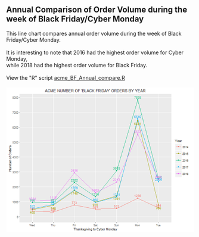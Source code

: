 ## Annual Comparison of Order Volume during the week of Black Friday/Cyber Monday
This line chart compares annual order volume during the week of Black Friday/Cyber Monday.<br /><br />
It is interesting to note that 2016 had the highest order volume for Cyber Monday,<br />
while 2018 had the highest order volume for Black Friday.<br /><br />
View the "R" script [acme_BF_Annual_compare.R](/acme/annual/acme_BF_Annual_compare.R)
<br /><br />
<img src="https://github.com/recjo/r/blob/master/acme/annual/acme_ytd.png"><br /><br />
